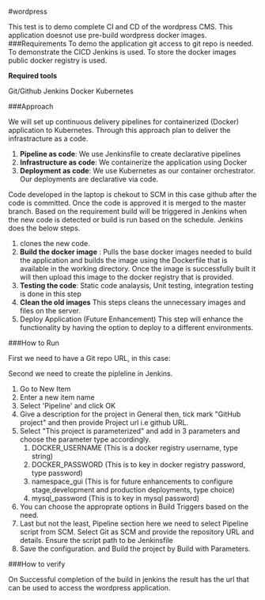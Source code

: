 #wordpress

This test is to demo complete CI and CD of the wordpress CMS.
This application doesnot use pre-build wordpress docker images.
###Requirements
To demo the application git access to git repo is needed. To demonstrate the CICD Jenkins is used. To store the docker images public docker registry is used.

**Required tools**

Git/Github
Jenkins
Docker
Kubernetes

###Approach

We will set up continuous delivery pipelines for containerized (Docker) application to Kubernetes. Through this approach plan to deliver the infrastracture as a code.

1. **Pipeline as code**: We use Jenkinsfile to create declarative pipelines
2. **Infrastructure as code**: We containerize the application using Docker
3. **Deployment as code**: We use Kubernetes as our container orchestrator. Our deployments are declarative via code.

Code developed in the laptop is chekout to SCM in this case github after the code is committed. Once the code is approved it is merged to the master branch. Based on the requirement build will be triggered in Jenkins when the new code is detected or build is run based on the schedule.
Jenkins does the below steps.
1. clones the new code.
2. **Build the docker image** :
Pulls the base docker images needed to build the application and builds the image using the Dockerfile that is available in the working directory. Once the image is successfully built it will then upload this image to the docker registry that is provided.
3. **Testing the code**: 
Static code analaysis, Unit testing, integration testing is done in this step
4. **Clean the old images**
This steps cleans the unnecessary images and files on the server.
5. Deploy Application (Future Enhancement)
This step will enhance the functionality by having the option to deploy to a different environments.

###How to Run

First we need to have a Git repo URL, in this case:

Second we need to create the pipleline in Jenkins.
1. Go to New Item
2. Enter a new item name
3. Select 'Pipeline' and click OK
4. Give a description for the project in General then, tick mark "GitHub project" and then provide Project url i.e github URL.
5. Select "This project is parameterized" and add in 3 parameters and choose the parameter type accordingly.    
    1. DOCKER_USERNAME (This is a docker registry username, type string)
    2. DOCKER_PASSWORD (This is to key in docker registry password, type password)
    3. namespace_gui (This is for future enhancements to configure stage,development and production deployments, type choice)
    4. mysql_password (This is to key in mysql password)
6. You can choose the approprate options in Build Triggers based on the need.
7. Last but not the least, Pipeline section here we need to select Pipeline script from SCM. Select Git as SCM and provide the repository URL and details.
   Ensure the script path to be Jenkinsfile
8. Save the configuration. and Build the project by Build with Parameters.

###How to verify

On Successful completion of the build in jenkins the result has the url that can be used to access the wordpress application.
